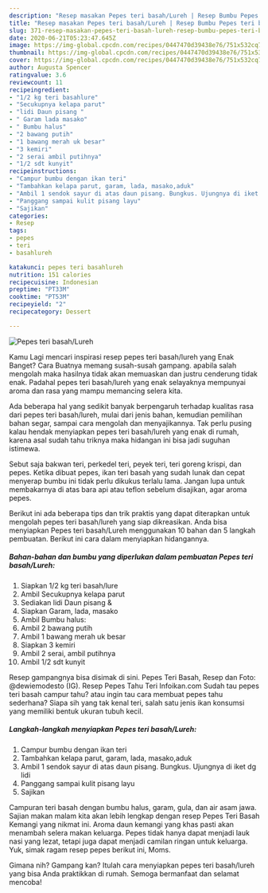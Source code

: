 ```yaml
---
description: "Resep masakan Pepes teri basah/Lureh | Resep Bumbu Pepes teri basah/Lureh Yang Enak Dan Mudah"
title: "Resep masakan Pepes teri basah/Lureh | Resep Bumbu Pepes teri basah/Lureh Yang Enak Dan Mudah"
slug: 371-resep-masakan-pepes-teri-basah-lureh-resep-bumbu-pepes-teri-basah-lureh-yang-enak-dan-mudah
date: 2020-06-21T05:23:47.645Z
image: https://img-global.cpcdn.com/recipes/0447470d39438e76/751x532cq70/pepes-teri-basahlureh-foto-resep-utama.jpg
thumbnail: https://img-global.cpcdn.com/recipes/0447470d39438e76/751x532cq70/pepes-teri-basahlureh-foto-resep-utama.jpg
cover: https://img-global.cpcdn.com/recipes/0447470d39438e76/751x532cq70/pepes-teri-basahlureh-foto-resep-utama.jpg
author: Augusta Spencer
ratingvalue: 3.6
reviewcount: 11
recipeingredient:
- "1/2 kg teri basahlure"
- "Secukupnya kelapa parut"
- "lidi Daun pisang "
- " Garam lada masako"
- " Bumbu halus"
- "2 bawang putih"
- "1 bawang merah uk besar"
- "3 kemiri"
- "2 serai ambil putihnya"
- "1/2 sdt kunyit"
recipeinstructions:
- "Campur bumbu dengan ikan teri"
- "Tambahkan kelapa parut, garam, lada, masako,aduk"
- "Ambil 1 sendok sayur di atas daun pisang. Bungkus. Ujungnya di iket dg lidi"
- "Panggang sampai kulit pisang layu"
- "Sajikan"
categories:
- Resep
tags:
- pepes
- teri
- basahlureh

katakunci: pepes teri basahlureh 
nutrition: 151 calories
recipecuisine: Indonesian
preptime: "PT33M"
cooktime: "PT53M"
recipeyield: "2"
recipecategory: Dessert

---
```



![Pepes teri basah/Lureh](https://img-global.cpcdn.com/recipes/0447470d39438e76/751x532cq70/pepes-teri-basahlureh-foto-resep-utama.jpg)

Kamu Lagi mencari inspirasi resep pepes teri basah/lureh yang Enak Banget? Cara Buatnya memang susah-susah gampang. apabila salah mengolah maka hasilnya tidak akan memuaskan dan justru cenderung tidak enak. Padahal pepes teri basah/lureh yang enak selayaknya mempunyai aroma dan rasa yang mampu memancing selera kita.

Ada beberapa hal yang sedikit banyak berpengaruh terhadap kualitas rasa dari pepes teri basah/lureh, mulai dari jenis bahan, kemudian pemilihan bahan segar, sampai cara mengolah dan menyajikannya. Tak perlu pusing kalau hendak menyiapkan pepes teri basah/lureh yang enak di rumah, karena asal sudah tahu triknya maka hidangan ini bisa jadi suguhan istimewa.

Sebut saja bakwan teri, perkedel teri, peyek teri, teri goreng krispi, dan pepes. Ketika dibuat pepes, ikan teri basah yang sudah lunak dan cepat menyerap bumbu ini tidak perlu dikukus terlalu lama. Jangan lupa untuk membakarnya di atas bara api atau teflon sebelum disajikan, agar aroma pepes.


Berikut ini ada beberapa tips dan trik praktis yang dapat diterapkan untuk mengolah pepes teri basah/lureh yang siap dikreasikan. Anda bisa menyiapkan Pepes teri basah/Lureh menggunakan 10 bahan dan 5 langkah pembuatan. Berikut ini cara dalam menyiapkan hidangannya.

<!--inarticleads1-->

##### Bahan-bahan dan bumbu yang diperlukan dalam pembuatan Pepes teri basah/Lureh:

1. Siapkan 1/2 kg teri basah/lure
1. Ambil Secukupnya kelapa parut
1. Sediakan lidi Daun pisang &amp;
1. Siapkan  Garam, lada, masako
1. Ambil  Bumbu halus:
1. Ambil 2 bawang putih
1. Ambil 1 bawang merah uk besar
1. Siapkan 3 kemiri
1. Ambil 2 serai, ambil putihnya
1. Ambil 1/2 sdt kunyit


Resep gampangnya bisa disimak di sini. Pepes Teri Basah, Resep dan Foto: @dewiemodesto (IG). Resep Pepes Tahu Teri Infoikan.com Sudah tau pepes teri basah campur tahu? atau ingin tau cara membuat pepes tahu sederhana? Siapa sih yang tak kenal teri, salah satu jenis ikan konsumsi yang memiliki bentuk ukuran tubuh kecil. 

<!--inarticleads2-->

##### Langkah-langkah menyiapkan Pepes teri basah/Lureh:

1. Campur bumbu dengan ikan teri
1. Tambahkan kelapa parut, garam, lada, masako,aduk
1. Ambil 1 sendok sayur di atas daun pisang. Bungkus. Ujungnya di iket dg lidi
1. Panggang sampai kulit pisang layu
1. Sajikan


Campuran teri basah dengan bumbu halus, garam, gula, dan air asam jawa. Sajian makan malam kita akan lebih lengkap dengan resep Pepes Teri Basah Kemangi yang nikmat ini. Aroma daun kemangi yang khas pasti akan menambah selera makan keluarga. Pepes tidak hanya dapat menjadi lauk nasi yang lezat, tetapi juga dapat menjadi camilan ringan untuk keluarga. Yuk, simak ragam resep pepes berikut ini, Moms. 

Gimana nih? Gampang kan? Itulah cara menyiapkan pepes teri basah/lureh yang bisa Anda praktikkan di rumah. Semoga bermanfaat dan selamat mencoba!
